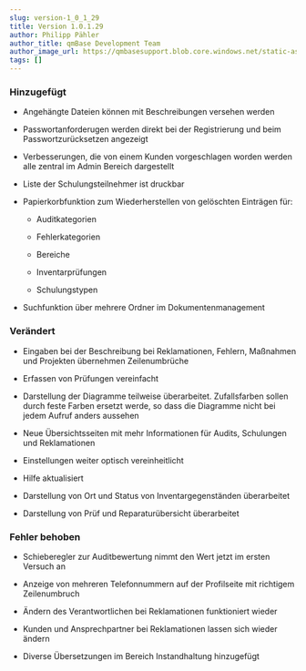 ```yaml
---
slug: version-1_0_1_29
title: Version 1.0.1.29
author: Philipp Pähler
author_title: qmBase Development Team
author_image_url: https://qmbasesupport.blob.core.windows.net/static-assets/img/persons/paehler_round.png
tags: []
---
```

### Hinzugefügt

*   Angehängte Dateien können mit Beschreibungen versehen werden

*   Passwortanforderugen werden direkt bei der Registrierung und beim Passwortzurücksetzen angezeigt

*   Verbesserungen, die von einem Kunden vorgeschlagen worden werden alle zentral im Admin Bereich dargestellt

*   Liste der Schulungsteilnehmer ist druckbar

*   Papierkorbfunktion zum Wiederherstellen von gelöschten Einträgen für:

    *   Auditkategorien

    *   Fehlerkategorien

    *   Bereiche

    *   Inventarprüfungen

    *   Schulungstypen

*   Suchfunktion über mehrere Ordner im Dokumentenmanagement

### Verändert

*   Eingaben bei der Beschreibung bei Reklamationen, Fehlern, Maßnahmen und Projekten übernehmen Zeilenumbrüche

*   Erfassen von Prüfungen vereinfacht

*   Darstellung der Diagramme teilweise überarbeitet. Zufallsfarben sollen durch feste Farben ersetzt werde, so dass die Diagramme nicht bei jedem Aufruf anders aussehen

*   Neue Übersichtsseiten mit mehr Informationen für Audits, Schulungen und Reklamationen

*   Einstellungen weiter optisch vereinheitlicht

*   Hilfe aktualisiert

*   Darstellung von Ort und Status von Inventargegenständen überarbeitet

*   Darstellung von Prüf und Reparaturübersicht überarbeitet

### Fehler behoben

*   Schieberegler zur Auditbewertung nimmt den Wert jetzt im ersten Versuch an

*   Anzeige von mehreren Telefonnummern auf der Profilseite mit richtigem Zeilenumbruch

*   Ändern des Verantwortlichen bei Reklamationen funktioniert wieder

*   Kunden und Ansprechpartner bei Reklamationen lassen sich wieder ändern

*   Diverse Übersetzungen im Bereich Instandhaltung hinzugefügt